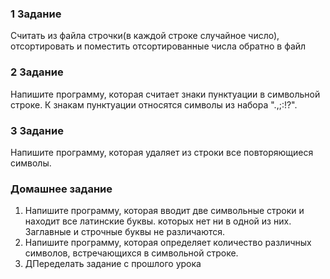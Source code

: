 
### 1 Задание
Считать из файла строчки(в каждой строке случайное число), отсортировать и поместить отсортированные числа обратно в файл

### 2 Задание
Напишите программу, которая считает знаки пунктуации в символьной строке. К знакам пунктуации относятся символы из набора ".,;:!?".

### 3 Задание
Напишите программу, которая удаляет из строки все повторяющиеся символы.

### Домашнее задание
1. Напишите программу, которая вводит две символьные строки и находит все латинские буквы. которых нет ни в одной из них. Заглавные и строчные буквы не различаются.
2. Напишите программу, которая определяет количество различных символов, встречающихся в символьной строке.
3. ДПеределать задание с прошлого урока
